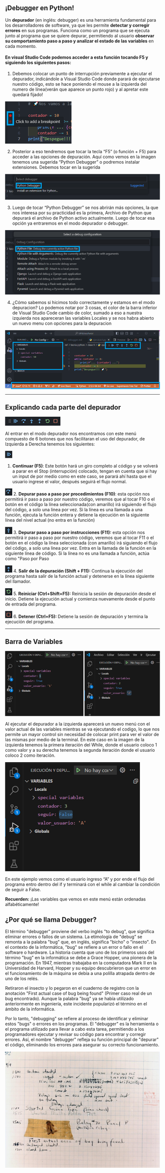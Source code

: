 ## ¡Debugger en Python!

 Un **depurador** (en inglés: debugger) es una herramienta fundamental para los desarrolladores de software, ya que les permite **detectar y corregir errores** en sus programas. Funciona como un programa que se ejecuta junto al programa que se quiere depurar, permitiendo al usuario **observar su comportamiento paso a paso y analizar el estado de las variables** en cada momento.

#### En visual Studio Code podemos acceder a esta función tocando F5 y siguiendo los siguientes pasos:

1. Debemos colocar un punto de interrupción previamente a ejecutar el depurador, 
indicándole a Visual Studio Code donde parará de ejecutarse nuestro código, esto se 
hace poniendo el mouse a la izquierda del numero de línea(verán que aparece un 
punto rojo) y al apretar este quedará fijado!

![Puntos de control](punto_de_control.png)

2. Posterior a eso tendremos que tocar la tecla “F5” (o función + F5) para acceder a las 
opciones de depuración. Aquí como vemos en la imagen tenemos una sugerida 
“Python Debugger” o podremos instalar extensiones. Debemos tocar en la sugerida

![Opciones de depuración](python_debugger.png)

3. Luego de tocar “Python Debugger” se nos abrirán más opciones, la que nos interesa 
por su practicidad es la primera, Archivo de Python que depurará el archivo de Python
activo actualmente. Luego de tocar esa opción ya entraremos en el modo depurador o 
debugger.

![Archivo de Python](archivo_de_python.png)

4. ¿Cómo sabemos si hicimos todo correctamente y estamos en el modo depuracion? Lo 
podemos notar por 3 cosas, el color de la barra inferior de Visual Studio Code cambio 
de color, sumado a eso a nuestra izquierda nos apareceran las variables Locales y se 
nos habra abierto un nuevo menu con opciones para la depuracion

![Modo depuración](modo_depuracion.png)

---
## Explicando cada parte del depurador 

![Barra de depuración](barra_depurador.png)

Al entrar en el modo depurador nos encontramos con este menú compuesto de 6 botones que nos facilitaran el uso del depurador, de Izquierda a Derecha tenemos los siguientes:

![Continuar](continuar.png)
1. **Continuar (F5)**: Este botón hará un giro completo al código y se volverá a parar en 
el Stop (interrupción) colocado, tengan en cuenta que si hay un input de por medio 
como en este caso, se parará ahí hasta que el usuario ingrese el valor, después seguirá
el flujo normal.

![Depurar paso a paso por procedimientos](depurar_pp_procedimientos.png)
2. **Depurar paso a paso por procedimientos (F10)**: esta opción nos permitirá ir paso a 
paso por nuestro código, veremos que al tocar F10 o el botón en el código la línea
seleccionada(con amarillo) irá siguiendo el flujo del código, a solo una linea por vez. Si 
la línea es una llamada a una función, ejecuta la función entera y detiene la ejecución 
en la siguiente línea del nivel actual (no entra en la función)

![Depurar paso a paso por instrucciones](depurar_pp_instrucciones.png)
3. **Depurar paso a paso por instrucciones (F11):** esta opción nos permitirá ir paso a 
paso por nuestro código, veremos que al tocar F11 o el botón en el código la línea
seleccionada (con amarillo) irá siguiendo el flujo del código, a solo una linea por vez. 
Entra en la llamada de la función en la siguiente línea de código. Si la línea no es una 
llamada a función, actúa como "Paso por Paso

![Salir de la depuración](salir.png)
4. **Salir de la depuración (Shift + F11):** Continua la ejecución del programa hasta salir 
de la función actual y detenerse en la línea siguiente del llamador.

![Reiniciar](reiniciar.png)
5. **Reiniciar (Ctrl+Shift+F5):** Reinicia la sesión de depuración desde el inicio. Detiene 
la ejecución actual y comienza nuevamente desde el punto de entrada del programa.

![Detener](detener.png)
6. **Detener (Ctrl+F5):** Detiene la sesión de depuración y termina la ejecución del 
programa.

---

## Barra de Variables 

![Barra de variables](barra_de_variables.png)


Al ejecutar el depurador a la izquierda aparecerá un nuevo menú con el valor actual de las variables mientras se va ejecutando el codigo, lo que nos permite un mayor control sin necesidad de colocar print para ver el valor de las mismas por medio de la terminal. En este caso en la imagen de la izquierda tenemos la primera iteración del While, donde el usuario coloco 1 como valor y a su derecha tenemos la segunda iteración donde el usuario coloco 2 como iteración.

![Ejemplo de Barra de variables](ejemplo_barra_variables.png)

En este ejemplo vemos como el usuario ingreso “A” y por ende el flujo del programa entro dentro del if y terminará con el while al cambiar la condición de seguir a False.

**Recuerden:** ¡Las variables que vemos en este menú están ordenadas alfabéticamente!

## ¿Por qué se llama Debugger?

El término "debugger" proviene del verbo inglés "to debug", que significa eliminar errores o fallos de un sistema. La etimología de "debug" se remonta a la palabra "bug" que, en inglés, significa "bicho" o "insecto". En el contexto de la informática, "bug" se refiere a un error o fallo en el software o hardware. La historia cuenta que uno de los primeros usos del término "bug" en la informática se debe a Grace Hopper, una pionera de la programación. En 1947, mientras trabajaba en la computadora Mark II en la Universidad de Harvard, Hopper y su equipo descubrieron que un error en el funcionamiento de la máquina se debía a una polilla atrapada dentro de uno de los relés.

Retiraron el insecto y lo pegaron en el cuaderno de registro con la anotación "First actual case of bug being found" (Primer caso real de un bug encontrado). Aunque la palabra "bug" ya se había utilizado anteriormente en ingeniería, este incidente popularizó el término en el ámbito de la informática.

Por lo tanto, "debugging" se refiere al proceso de identificar y eliminar estos "bugs" o errores en los programas. El "debugger" es la herramienta o el programa utilizado para llevar a cabo esta tarea, permitiendo a los programadores ejecutar y revisar su código para encontrar y corregir errores. Así, el nombre "debugger" refleja su función principal de "depurar" el código, eliminando los errores para asegurar su correcto funcionamiento.

![Primer Bug](bug.png)